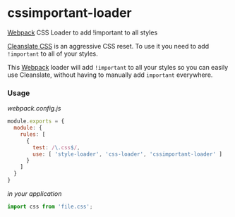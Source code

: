 # cssimportant-loader
[Webpack](https://webpack.github.io/docs/) CSS Loader to add !important to all styles

[Cleanslate CSS](http://cleanslatecss.com/usage/) is an aggressive CSS reset. To use it you need to add `!important` to all of your styles.

This [Webpack](https://webpack.github.io/docs/) loader will add `!important` to all your styles so you can easily use Cleanslate, without having to manually add `important` everywhere.

### Usage

*webpack.config.js*

```js
module.exports = {
  module: {
    rules: [
      {
        test: /\.css$/,
        use: [ 'style-loader', 'css-loader', 'cssimportant-loader' ]
      }
    ]
  }
}
```

*in your application*

```js
import css from 'file.css';
```
